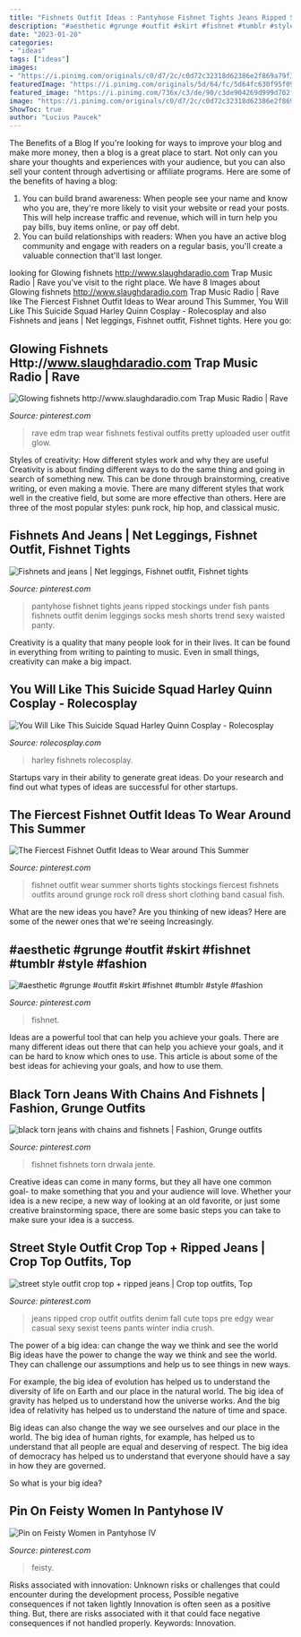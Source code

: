 ```yaml
---
title: "Fishnets Outfit Ideas : Pantyhose Fishnet Tights Jeans Ripped Stockings Under Fish Pants Fishnets Outfit Denim Leggings Socks Mesh Shorts Trend Sexy Waisted Panty"
description: "#aesthetic #grunge #outfit #skirt #fishnet #tumblr #style #fashion"
date: "2023-01-20"
categories:
- "ideas"
tags: ["ideas"]
images:
- "https://i.pinimg.com/originals/c0/d7/2c/c0d72c32318d62386e2f869a79f383de.jpg"
featuredImage: "https://i.pinimg.com/originals/5d/64/fc/5d64fc630f95f09e0c2cb730230f28c0.jpg"
featured_image: "https://i.pinimg.com/736x/c3/de/90/c3de904269d999d702fb5d12ed0ba400.jpg"
image: "https://i.pinimg.com/originals/c0/d7/2c/c0d72c32318d62386e2f869a79f383de.jpg"
ShowToc: true
author: "Lucius Paucek"
---
```



The Benefits of a Blog
If you're looking for ways to improve your blog and make more money, then a blog is a great place to start. Not only can you share your thoughts and experiences with your audience, but you can also sell your content through advertising or affiliate programs. Here are some of the benefits of having a blog: 
1) You can build brand awareness: When people see your name and know who you are, they're more likely to visit your website or read your posts. This will help increase traffic and revenue, which will in turn help you pay bills, buy items online, or pay off debt. 
2) You can build relationships with readers: When you have an active blog community and engage with readers on a regular basis, you'll create a valuable connection that'll last longer.

	

		
looking for Glowing fishnets http://www.slaughdaradio.com Trap Music Radio | Rave you've visit to the right place. We have 8 Images about Glowing fishnets http://www.slaughdaradio.com Trap Music Radio | Rave like The Fiercest Fishnet Outfit Ideas to Wear around This Summer, You Will Like This Suicide Squad Harley Quinn Cosplay - Rolecosplay and also Fishnets and jeans | Net leggings, Fishnet outfit, Fishnet tights. Here you go:
		
    
## Glowing Fishnets Http://www.slaughdaradio.com Trap Music Radio | Rave

<img loading=lazy src="https://i.pinimg.com/originals/5d/64/fc/5d64fc630f95f09e0c2cb730230f28c0.jpg" onerror="this.onerror=null;this.src='https://tse1.mm.bing.net/th?id=OIP.94Y1yzccA3tIzrDLcz4scAHaLH&amp;pid=15.1';" alt="Glowing fishnets http://www.slaughdaradio.com Trap Music Radio | Rave">

_Source: pinterest.com_

>rave edm trap wear fishnets festival outfits pretty uploaded user outfit glow. 

	

Styles of creativity: How different styles work and why they are useful
Creativity is about finding different ways to do the same thing and going in search of something new. This can be done through brainstorming, creative writing, or even making a movie. There are many different styles that work well in the creative field, but some are more effective than others. Here are three of the most popular styles: punk rock, hip hop, and classical music.

    
## Fishnets And Jeans | Net Leggings, Fishnet Outfit, Fishnet Tights

<img loading=lazy src="https://i.pinimg.com/originals/a9/f8/03/a9f80356fe1de35eca2f8b6759709659.jpg" onerror="this.onerror=null;this.src='https://tse1.mm.bing.net/th?id=OIP.ds6KTUo9QAkKDX3ArxxNpgHaLG&amp;pid=15.1';" alt="Fishnets and jeans | Net leggings, Fishnet outfit, Fishnet tights">

_Source: pinterest.com_

>pantyhose fishnet tights jeans ripped stockings under fish pants fishnets outfit denim leggings socks mesh shorts trend sexy waisted panty. 

	

Creativity is a quality that many people look for in their lives. It can be found in everything from writing to painting to music. Even in small things, creativity can make a big impact.

    
## You Will Like This Suicide Squad Harley Quinn Cosplay - Rolecosplay

<img loading=lazy src="https://www.rolecosplay.com/blog/wp-content/uploads/2016/02/IMG_8764-Edit-1.jpg" onerror="this.onerror=null;this.src='https://tse1.mm.bing.net/th?id=OIP.DlB52kGA8dj4m4MDk4V6qQHaLH&amp;pid=15.1';" alt="You Will Like This Suicide Squad Harley Quinn Cosplay - Rolecosplay">

_Source: rolecosplay.com_

>harley fishnets rolecosplay. 

	

Startups vary in their ability to generate great ideas. Do your research and find out what types of ideas are successful for other startups.

    
## The Fiercest Fishnet Outfit Ideas To Wear Around This Summer

<img loading=lazy src="https://i.pinimg.com/originals/a7/b2/4b/a7b24be618cbcafcdbe1cc7dda0c20c6.jpg" onerror="this.onerror=null;this.src='https://tse1.mm.bing.net/th?id=OIP.fmkY1evI6qptQC8dj1xvdAHaJ0&amp;pid=15.1';" alt="The Fiercest Fishnet Outfit Ideas to Wear around This Summer">

_Source: pinterest.com_

>fishnet outfit wear summer shorts tights stockings fiercest fishnets outfits around grunge rock roll dress short clothing band casual fish. 

	

What are the new ideas you have?
Are you thinking of new ideas? Here are some of the newer ones that we're seeing Increasingly.

    
## #aesthetic #grunge #outfit #skirt #fishnet #tumblr #style #fashion

<img loading=lazy src="https://i.pinimg.com/736x/c3/de/90/c3de904269d999d702fb5d12ed0ba400.jpg" onerror="this.onerror=null;this.src='https://tse2.mm.bing.net/th?id=OIP.Vq3OA6i9QXy2I_yLdIrxQQHaHa&amp;pid=15.1';" alt="#aesthetic #grunge #outfit #skirt #fishnet #tumblr #style #fashion">

_Source: pinterest.com_

>fishnet. 

	

Ideas are a powerful tool that can help you achieve your goals. There are many different ideas out there that can help you achieve your goals, and it can be hard to know which ones to use. This article is about some of the best ideas for achieving your goals, and how to use them.

    
## Black Torn Jeans With Chains And Fishnets | Fashion, Grunge Outfits

<img loading=lazy src="https://i.pinimg.com/originals/c0/d7/2c/c0d72c32318d62386e2f869a79f383de.jpg" onerror="this.onerror=null;this.src='https://tse2.mm.bing.net/th?id=OIP.aMx_4ksunH1_YJ8cHTn65gHaJJ&amp;pid=15.1';" alt="black torn jeans with chains and fishnets | Fashion, Grunge outfits">

_Source: pinterest.com_

>fishnet fishnets torn drwala jente. 

	

Creative ideas can come in many forms, but they all have one common goal- to make something that you and your audience will love. Whether your idea is a new recipe, a new way of looking at an old favorite, or just some creative brainstorming space, there are some basic steps you can take to make sure your idea is a success.

    
## Street Style Outfit Crop Top + Ripped Jeans | Crop Top Outfits, Top

<img loading=lazy src="https://i.pinimg.com/originals/c3/70/4d/c3704db0783a2ebff084d4f47d147ad7.jpg" onerror="this.onerror=null;this.src='https://tse1.mm.bing.net/th?id=OIP.qKjxpFLjX-3p-MuRTAPEiQAAAA&amp;pid=15.1';" alt="street style outfit crop top + ripped jeans | Crop top outfits, Top">

_Source: pinterest.com_

>jeans ripped crop outfit outfits denim fall cute tops pre edgy wear casual sexy sexist teens pants winter india crush. 

	

The power of a big idea: can change the way we think and see the world
Big ideas have the power to change the way we think and see the world. They can challenge our assumptions and help us to see things in new ways.


For example, the big idea of evolution has helped us to understand the diversity of life on Earth and our place in the natural world. The big idea of gravity has helped us to understand how the universe works. And the big idea of relativity has helped us to understand the nature of time and space.



Big ideas can also change the way we see ourselves and our place in the world. The big idea of human rights, for example, has helped us to understand that all people are equal and deserving of respect. The big idea of democracy has helped us to understand that everyone should have a say in how they are governed.



So what is your big idea?

    
## Pin On Feisty Women In Pantyhose IV

<img loading=lazy src="https://i.pinimg.com/736x/ec/8d/c6/ec8dc6a6c4cd6d078f6e741fa34779bc.jpg" onerror="this.onerror=null;this.src='https://tse4.mm.bing.net/th?id=OIP.3SvoB8Jxf91MImu8v4B1qwHaLC&amp;pid=15.1';" alt="Pin on Feisty Women in Pantyhose IV">

_Source: pinterest.com_

>feisty. 

	

Risks associated with innovation: Unknown risks or challenges that could encounter during the development process, Possible negative consequences if not taken lightly
Innovation is often seen as a positive thing. But, there are risks associated with it that could face negative consequences if not handled properly. Keywords: Innovation.

